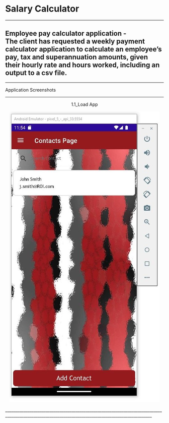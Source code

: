 # Salary Calculator
-------------------------------------------------------------------------------------------------------------------------------------------
Employee pay calculator application - 
</br>
The client has requested a weekly payment calculator application to calculate an employee’s pay, tax and superannuation amounts, given their hourly rate and hours worked, including an output to a csv file.
-------------------------------------------------------------------------------------------------------------------------------------------
___________
Application Screenshots
___________
<p align="center">1.1_Load App</p>

<p align="center">
  <img src="https://github.com/Phoshizzle23/Contacts/blob/master/Screenshots/1.1_Load%20App.JPG?raw=true" alt="1.1_Load App.JPG">
</p>
_______________________________________________________________________________________________________________________________________________________

